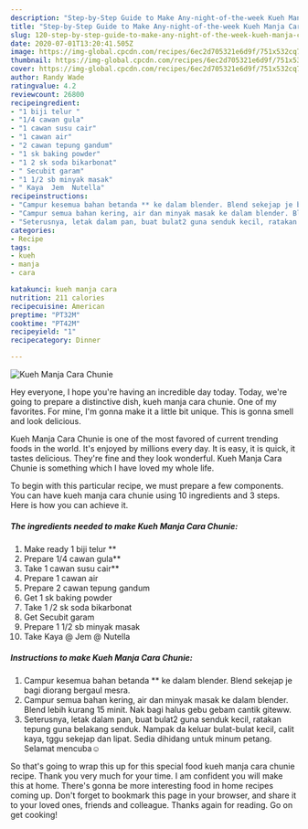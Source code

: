 ```yaml
---
description: "Step-by-Step Guide to Make Any-night-of-the-week Kueh Manja Cara Chunie"
title: "Step-by-Step Guide to Make Any-night-of-the-week Kueh Manja Cara Chunie"
slug: 120-step-by-step-guide-to-make-any-night-of-the-week-kueh-manja-cara-chunie
date: 2020-07-01T13:20:41.505Z
image: https://img-global.cpcdn.com/recipes/6ec2d705321e6d9f/751x532cq70/kueh-manja-cara-chunie-resipi-foto-utama.jpg
thumbnail: https://img-global.cpcdn.com/recipes/6ec2d705321e6d9f/751x532cq70/kueh-manja-cara-chunie-resipi-foto-utama.jpg
cover: https://img-global.cpcdn.com/recipes/6ec2d705321e6d9f/751x532cq70/kueh-manja-cara-chunie-resipi-foto-utama.jpg
author: Randy Wade
ratingvalue: 4.2
reviewcount: 26800
recipeingredient:
- "1 biji telur "
- "1/4 cawan gula"
- "1 cawan susu cair"
- "1 cawan air"
- "2 cawan tepung gandum"
- "1 sk baking powder"
- "1 2 sk soda bikarbonat"
- " Secubit garam"
- "1 1/2 sb minyak masak"
- " Kaya  Jem  Nutella"
recipeinstructions:
- "Campur kesemua bahan betanda ** ke dalam blender. Blend sekejap je bagi diorang bergaul mesra."
- "Campur semua bahan kering, air dan minyak masak ke dalam blender. Blend lebih kurang 15 minit. Nak bagi halus gebu gebam cantik giteww."
- "Seterusnya, letak dalam pan, buat bulat2 guna senduk kecil, ratakan tepung guna belakang senduk. Nampak da keluar bulat-bulat kecil, calit kaya, tggu sekejap dan lipat. Sedia dihidang untuk minum petang. Selamat mencuba☺️"
categories:
- Recipe
tags:
- kueh
- manja
- cara

katakunci: kueh manja cara 
nutrition: 211 calories
recipecuisine: American
preptime: "PT32M"
cooktime: "PT42M"
recipeyield: "1"
recipecategory: Dinner

---
```



![Kueh Manja Cara Chunie](https://img-global.cpcdn.com/recipes/6ec2d705321e6d9f/751x532cq70/kueh-manja-cara-chunie-resipi-foto-utama.jpg)

Hey everyone, I hope you're having an incredible day today. Today, we're going to prepare a distinctive dish, kueh manja cara chunie. One of my favorites. For mine, I'm gonna make it a little bit unique. This is gonna smell and look delicious.

Kueh Manja Cara Chunie is one of the most favored of current trending foods in the world. It's enjoyed by millions every day. It is easy, it is quick, it tastes delicious. They're fine and they look wonderful. Kueh Manja Cara Chunie is something which I have loved my whole life.




To begin with this particular recipe, we must prepare a few components. You can have kueh manja cara chunie using 10 ingredients and 3 steps. Here is how you can achieve it.

<!--inarticleads1-->

##### The ingredients needed to make Kueh Manja Cara Chunie:

1. Make ready 1 biji telur **
1. Prepare 1/4 cawan gula**
1. Take 1 cawan susu cair**
1. Prepare 1 cawan air
1. Prepare 2 cawan tepung gandum
1. Get 1 sk baking powder
1. Take 1 /2 sk soda bikarbonat
1. Get  Secubit garam
1. Prepare 1 1/2 sb minyak masak
1. Take  Kaya @ Jem @ Nutella




<!--inarticleads2-->

##### Instructions to make Kueh Manja Cara Chunie:

1. Campur kesemua bahan betanda ** ke dalam blender. Blend sekejap je bagi diorang bergaul mesra.
1. Campur semua bahan kering, air dan minyak masak ke dalam blender. Blend lebih kurang 15 minit. Nak bagi halus gebu gebam cantik giteww.
1. Seterusnya, letak dalam pan, buat bulat2 guna senduk kecil, ratakan tepung guna belakang senduk. Nampak da keluar bulat-bulat kecil, calit kaya, tggu sekejap dan lipat. Sedia dihidang untuk minum petang. Selamat mencuba☺️




So that's going to wrap this up for this special food kueh manja cara chunie recipe. Thank you very much for your time. I am confident you will make this at home. There's gonna be more interesting food in home recipes coming up. Don't forget to bookmark this page in your browser, and share it to your loved ones, friends and colleague. Thanks again for reading. Go on get cooking!
